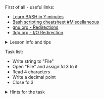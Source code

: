 First of all - useful links:

- [Learn BASH in Y minutes](https://learnxinyminutes.com/docs/bash/)
- [Bash scripting cheatsheet #Miscellaneous](https://devhints.io/bash#miscellaneous)
- [gnu.org - Redirections](https://www.gnu.org/software/bash/manual/html_node/Redirections.html)
- [tldp.org - I/O Redirection](https://tldp.org/LDP/abs/html/io-redirection.html)

<details><summary>Lesson info and tips</summary>
<pre>
<strong>File descriptors:</strong>
  0	is stdin
  1	is stdout
  2	is stderr<br>
<strong>File descriptors:</strong>
  M>N
    # "M" is a file descriptor, which defaults to 1, if not explicitly set.
    # "N" is a filename.
    # File descriptor "M" is redirect to file "N."
  M>&N
    # "M" is a file descriptor, which defaults to 1, if not set.
    # "N" is another file descriptor.
  < FILENAME
    # Accept input from a file.
  |
    # Pipe.
    # General purpose process and command chaining tool
</pre>
</details>

Task list:
- Write string to "File"
- Open "File" and assign fd 3 to it
- Read 4 characters
- Write a decimal point
- Close fd 3
  
<details><summary>Hints for the task</summary>
<pre>
<strong>Task 1:</strong>
  $ echo 1234567890 > File
  $ exec 3<> File
  $ read -n 4 <&3
  $ echo -n . >&3
  $ exec 3>&-
</pre>
</details>
